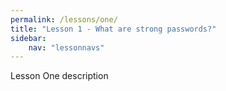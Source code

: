 ```yaml
---
permalink: /lessons/one/
title: "Lesson 1 - What are strong passwords?"
sidebar:
    nav: "lessonnavs"
---
```


Lesson One description